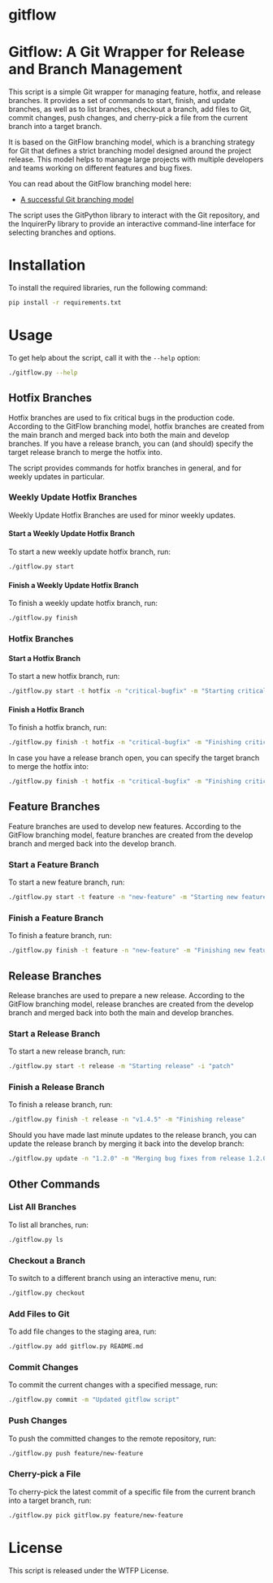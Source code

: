 # gitflow

# Gitflow: A Git Wrapper for Release and Branch Management


This script is a simple Git wrapper for managing feature, hotfix, and release branches.
It provides a set of commands to start, finish, and update branches, as well as to list
branches, checkout a branch, add files to Git, commit changes, push changes, and
cherry-pick a file from the current branch into a target branch.

It is based on the GitFlow branching model, which is a branching strategy for Git that
defines a strict branching model designed around the project release. This model helps
to manage large projects with multiple developers and teams working on different features
and bug fixes.

You can read about the GitFlow branching model here:

- [A successful Git branching model](https://nvie.com/posts/a-successful-git-branching-model/)

The script uses the GitPython library to interact with the Git repository, and the
InquirerPy library to provide an interactive command-line interface for selecting
branches and options.

# Installation

To install the required libraries, run the following command:

```bash
pip install -r requirements.txt
```

# Usage

To get help about the script, call it with the `--help` option:

```bash
./gitflow.py --help
```

## Hotfix Branches

Hotfix branches are used to fix critical bugs in the production code. According to the
GitFlow branching model, hotfix branches are created from the main branch and merged
back into both the main and develop branches. If you have a release branch, you can
(and should) specify the target release branch to merge the hotfix into.

The script provides commands for hotfix branches in general, and for weekly updates
in particular.

### Weekly Update Hotfix Branches

Weekly Update Hotfix Branches are used for minor weekly updates.

#### Start a Weekly Update Hotfix Branch

To start a new weekly update hotfix branch, run:

```bash
./gitflow.py start
```

#### Finish a Weekly Update Hotfix Branch

To finish a weekly update hotfix branch, run:

```bash
./gitflow.py finish
```


### Hotfix Branches

#### Start a Hotfix Branch

To start a new hotfix branch, run:

```bash
./gitflow.py start -t hotfix -n "critical-bugfix" -m "Starting critical bugfix hotfix"
```

#### Finish a Hotfix Branch

To finish a hotfix branch, run:

```bash
./gitflow.py finish -t hotfix -n "critical-bugfix" -m "Finishing critical bugfix hotfix"
```

In case you have a release branch open, you can specify the target branch to merge the
hotfix into:

```bash
./gitflow.py finish -t hotfix -n "critical-bugfix" -m "Finishing critical bugfix hotfix" -tb "release/v1.4.5"
```


## Feature Branches

Feature branches are used to develop new features. According to the GitFlow branching
model, feature branches are created from the develop branch and merged back into the
develop branch.

### Start a Feature Branch

To start a new feature branch, run:

```bash
./gitflow.py start -t feature -n "new-feature" -m "Starting new feature"
```

### Finish a Feature Branch

To finish a feature branch, run:

```bash
./gitflow.py finish -t feature -n "new-feature" -m "Finishing new feature"
```


## Release Branches

Release branches are used to prepare a new release. According to the GitFlow branching
model, release branches are created from the develop branch and merged back into both
the main and develop branches.

### Start a Release Branch

To start a new release branch, run:

```bash
./gitflow.py start -t release -m "Starting release" -i "patch"
```

### Finish a Release Branch

To finish a release branch, run:

```bash
./gitflow.py finish -t release -n "v1.4.5" -m "Finishing release"
```

Should you have made last minute updates to the release branch, you can update the
release branch by merging it back into the develop branch:

```bash
./gitflow.py update -n "1.2.0" -m "Merging bug fixes from release 1.2.0"
```

## Other Commands

### List All Branches

To list all branches, run:

```bash
./gitflow.py ls
```

### Checkout a Branch

To switch to a different branch using an interactive menu, run:

```bash
./gitflow.py checkout
```

### Add Files to Git

To add file changes to the staging area, run:

```bash
./gitflow.py add gitflow.py README.md
```

### Commit Changes

To commit the current changes with a specified message, run:

```bash
./gitflow.py commit -m "Updated gitflow script"
```

### Push Changes

To push the committed changes to the remote repository, run:

```bash
./gitflow.py push feature/new-feature
```

### Cherry-pick a File

To cherry-pick the latest commit of a specific file from the current branch into a target branch, run:

```bash
./gitflow.py pick gitflow.py feature/new-feature
```

# License

This script is released under the WTFP License.
